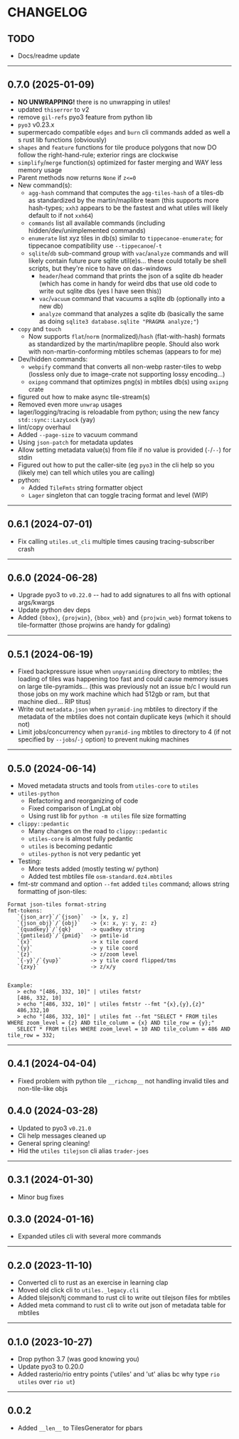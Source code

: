 # CHANGELOG

## TODO

- Docs/readme update

___

## 0.7.0 (2025-01-09)

- **NO UNWRAPPING!** there is no unwrapping in utiles!
- updated `thiserror` to v2
- remove `gil-refs` pyo3 feature from python lib
- `pyo3` v0.23.x
- supermercado compatible `edges` and `burn` cli commands added as well a s rust
  lib functions (obviously)
- `shapes` and `feature` functions for tile produce polygons that now DO follow
  the right-hand-rule; exterior rings are clockwise
- `simplify`/`merge` function(s) optimized for faster merging and WAY less
  memory usage
- Parent methods now returns `None` if `z<=0`
- New command(s):
  - `agg-hash` command that computes the `agg-tiles-hash` of a tiles-db as
    standardized by the martin/maplibre team (this supports more hash-types;
    `xxh3` appears to be the fastest and what utiles will likely default to if
    not `xxh64`)
  - `commands` list all available commands (including hidden/dev/unimplemented
    commands)
  - `enumerate` list xyz tiles in db(s) similar to `tippecanoe-enumerate`; for
    tippecanoe compatibility use `--tippecanoe`/`-t`
  - `sqlite`/`db` sub-command group with `vac`/`analyze` commands and will
    likely contain future pure sqlite util(e)s... these could totally be shell
    scripts, but they're nice to have on das-windows
    - `header`/`head` command that prints the json of a sqlite db header (which
      has come in handy for weird dbs that use old code to write out sqlite dbs
      (yes I have seen this))
    - `vac`/`vacuum` command that vacuums a sqlite db (optionally into a new db)
    - `analyze` command that analyzes a sqlite db (basically the same as doing
      `sqlite3 database.sqlite "PRAGMA analyze;"`)
- `copy` and `touch`
  - Now supports `flat`/`norm` (normalized)/`hash` (flat-with-hash) formats as
    standardized by the martin/maplibre people. Should also work with
    non-martin-conforming mbtiles schemas (appears to for me)
- Dev/hidden commands:
  - `webpify` command that converts all non-webp raster-tiles to webp (lossless
    only due to image-crate not supporting lossy encoding...)
  - `oxipng` command that optimizes png(s) in mbtiles db(s) using `oxipng` crate
- figured out how to make async tile-stream(s)
- Removed even more `unwrap` usages
- lager/logging/tracing is reloadable from python; using the new fancy `std::sync::LazyLock` (yay)
- lint/copy overhaul
- Added `--page-size` to vacuum command
- Using `json-patch` for metadata updates
- Allow setting metadata value(s) from file if no value is provided (`-`/`--`)
  for stdin
- Figured out how to put the caller-site (eg `pyo3` in the cli help so you
  (likely me) can tell which utiles you are calling)
- python:
  - Added `TileFmts` string formatter object
  - `Lager` singleton that can toggle tracing format and level (WIP)

---

## 0.6.1 (2024-07-01)

- Fix calling `utiles.ut_cli` multiple times causing tracing-subscriber crash

---

## 0.6.0 (2024-06-28)

- Upgrade pyo3 to `v0.22.0` -- had to add signatures to all fns with optional
  args/kwargs
- Update python dev deps
- Added `{bbox}`, `{projwin}`, `{bbox_web}` and `{projwin_web}` format tokens to
  tile-formatter (those projwins are handy for gdaling)

---

## 0.5.1 (2024-06-19)

- Fixed backpressure issue when `unpyramiding` directory to mbtiles; the loading
  of tiles was happening too fast and could cause memory issues on large
  tile-pyramids... (this was previously not an issue b/c I would run those jobs
  on my work machine which had 512gb or ram, but that machine died... RIP titus)
- Write out `metadata.json` when `pyramid-ing` mbtiles to directory if the
  metadata of the mbtiles does not contain duplicate keys (which it should not)
- Limit jobs/concurrency when `pyramid-ing` mbtiles to directory to 4 (if not
  specified by `--jobs`/`-j` option) to prevent nuking machines

---

## 0.5.0 (2024-06-14)

- Moved metadata structs and tools from `utiles-core` to `utiles`
- `utiles-python`
  - Refactoring and reorganizing of code
  - Fixed comparison of LngLat obj
  - Using rust lib for `python -m utiles` file size formatting
- `clippy::pedantic`
  - Many changes on the road to `clippy::pedantic`
  - `utiles-core` is almost fully pedantic
  - `utiles` is becoming pedantic
  - `utiles-python` is not very pedantic yet
- Testing:
  - More tests added (mostly testing w/ python)
  - Added test mbtiles file `osm-standard.0z4.mbtiles`
- fmt-str command and option `--fmt` added `tiles` command; allows string
  formatting of json-tiles:

```
Format json-tiles format-string
fmt-tokens:
   `{json_arr}`/`{json}`  -> [x, y, z]
   `{json_obj}`/`{obj}`   -> {x: x, y: y, z: z}
   `{quadkey}`/`{qk}`     -> quadkey string
   `{pmtileid}`/`{pmid}`  -> pmtile-id
   `{x}`                  -> x tile coord
   `{y}`                  -> y tile coord
   `{z}`                  -> z/zoom level
   `{-y}`/`{yup}`         -> y tile coord flipped/tms
   `{zxy}`                -> z/x/y


Example:
   > echo "[486, 332, 10]" | utiles fmtstr
   [486, 332, 10]
   > echo "[486, 332, 10]" | utiles fmtstr --fmt "{x},{y},{z}"
   486,332,10
   > echo "[486, 332, 10]" | utiles fmt --fmt "SELECT * FROM tiles WHERE zoom_level = {z} AND tile_column = {x} AND tile_row = {y};"
   SELECT * FROM tiles WHERE zoom_level = 10 AND tile_column = 486 AND tile_row = 332;
```

---

## 0.4.1 (2024-04-04)

- Fixed problem with python tile `__richcmp__` not handling invalid tiles and
  non-tile-like objs

## 0.4.0 (2024-03-28)

- Updated to pyo3 `v0.21.0`
- Cli help messages cleaned up
- General spring cleaning!
- Hid the `utiles tilejson` cli alias `trader-joes`

---

## 0.3.1 (2024-01-30)

- Minor bug fixes

## 0.3.0 (2024-01-16)

- Expanded utiles cli with several more commands

---

## 0.2.0 (2023-11-10)

- Converted cli to rust as an exercise in learning clap
- Moved old click cli to `utiles._legacy.cli`
- Added tilejson/tj command to rust cli to write out tilejson files for mbtiles
- Added meta command to rust cli to write out json of metadata table for mbtiles

---

## 0.1.0 (2023-10-27)

- Drop python 3.7 (was good knowing you)
- Update pyo3 to 0.20.0
- Added rasterio/rio entry points ('utiles' and 'ut' alias bc why type
  `rio utiles` over `rio ut`)

---

## 0.0.2

- Added `__len__` to TilesGenerator for pbars
